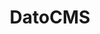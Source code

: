 ---
title: "DatoCMS"
icon: images/icons/datocms.svg
official_url: https://www.datocms.com/
vitalstats_url: https://headlesscms.org/projects/datocms
taxonomy: cms
---